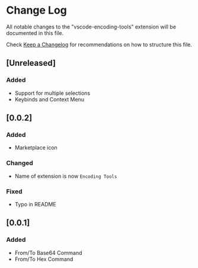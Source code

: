 # Change Log

All notable changes to the "vscode-encoding-tools" extension will be documented in this file.

Check [Keep a Changelog](http://keepachangelog.com/) for recommendations on how to structure this file.

## [Unreleased]

### Added

- Support for multiple selections
- Keybinds and Context Menu

## [0.0.2]

### Added

- Marketplace icon

### Changed

- Name of extension is now `Encoding Tools`

### Fixed

- Typo in README

## [0.0.1]

### Added

- From/To Base64 Command
- From/To Hex Command
